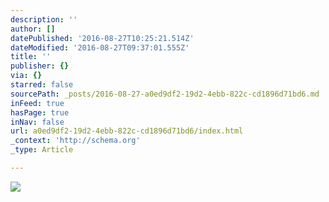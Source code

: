 ```yaml
---
description: ''
author: []
datePublished: '2016-08-27T10:25:21.514Z'
dateModified: '2016-08-27T09:37:01.555Z'
title: ''
publisher: {}
via: {}
starred: false
sourcePath: _posts/2016-08-27-a0ed9df2-19d2-4ebb-822c-cd1896d71bd6.md
inFeed: true
hasPage: true
inNav: false
url: a0ed9df2-19d2-4ebb-822c-cd1896d71bd6/index.html
_context: 'http://schema.org'
_type: Article

---
```

![](https://the-grid-user-content.s3-us-west-2.amazonaws.com/2dd2882f-718b-427f-af9a-068eeafbb2e1.jpg)